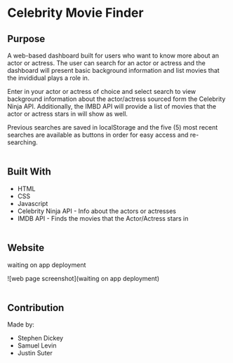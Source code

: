 # Celebrity Movie Finder

## Purpose
A web-based dashboard built for users who want to know more about an actor or actress. The user can search for an actor or actress and the dashboard will present basic background information and list movies that the invididual plays a role in.

Enter in your actor or actress of choice and select search to view background information about the actor/actress sourced form the Celebrity Ninja API. Additionally, the IMBD API will provide a list of movies that the actor or actress stars in will show as well. 

Previous searches are saved in localStorage and the five (5) most recent searches are available as buttons in order for easy access and re-searching.
<br></br>

## Built With
* HTML
* CSS
* Javascript
* Celebrity Ninja API - Info about the actors or actresses
* IMDB API - Finds the movies that the Actor/Actress stars in
<br></br>

## Website
waiting on app deployment

![web page screenshot](waiting on app deployment)
<br></br>

## Contribution
Made by:
<ul>
  <li>Stephen Dickey</li>
  <li>Samuel Levin</li>
  <li>Justin Suter</li>
<ul>
